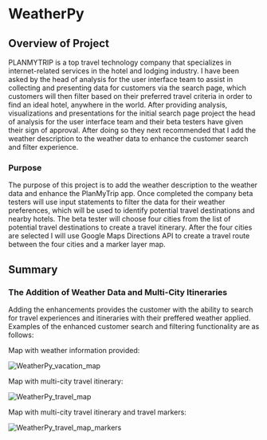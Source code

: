 # WeatherPy

## Overview of Project
PLANMYTRIP is a top travel technology company that specializes in internet-related services in the hotel and lodging industry.  I have been asked by the head of analysis for the user interface team to assist in collecting and presenting data for customers via the search page, which customers will then filter based on their preferred travel criteria in order to find an ideal hotel, anywhere in the world.  After providing analysis, visualizations and presentations for the initial search page project the head of analysis for the user interface team and their beta testers have given their sign of approval.  After doing so they next recommended that I add the weather description to the weather data to enhance the customer search and filter experience.

### Purpose
The purpose of this project is to add the weather description to the weather data and enhance the PlanMyTrip app.  Once completed the company beta testers will use input statements to filter the data for their weather preferences, which will be used to identify potential travel destinations and nearby hotels.  The beta tester will choose four cities from the list of potential travel destinations to create a travel itinerary. After the four cities are selected I will use Google Maps Directions API to create a travel route between the four cities and a marker layer map.

## Summary

### The Addition of Weather Data and Multi-City Itineraries
Adding the enhancements provides the customer with the ability to search for travel experiences and itineraries with their preffered weather applied.  Examples of the enhanced customer search and filtering functionality are as follows:

Map with weather information provided:

![WeatherPy_vacation_map](https://raw.githubusercontent.com/JBro-Birds/PyBer_Analysis/master/Vacation_Search/WeatherPy_vacation_map.png)

Map with multi-city travel itinerary:

![WeatherPy_travel_map](https://raw.githubusercontent.com/JBro-Birds/PyBer_Analysis/master/Vacation_Itineray/WeatherPy_travel_map.png)

Map with multi-city travel itinerary and travel markers:

![WeatherPy_travel_map_markers](https://raw.githubusercontent.com/JBro-Birds/PyBer_Analysis/master/Vacation_Itineray/WeatherPy_travel_map_markers.png)

